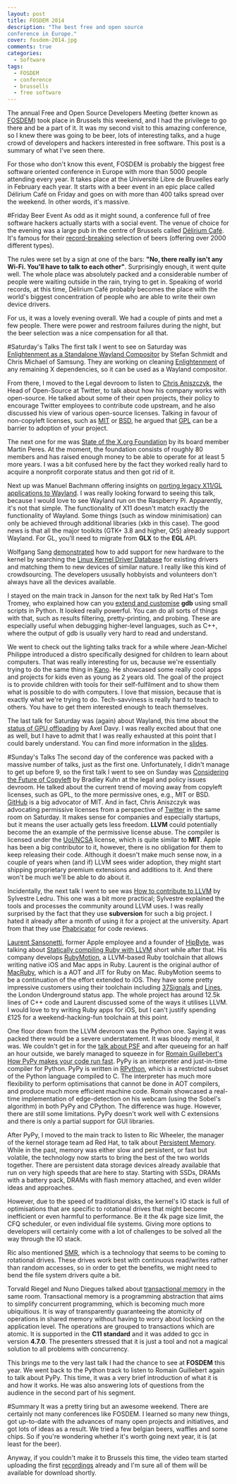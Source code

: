 ```yaml
---
layout: post
title: FOSDEM 2014
description: "The best free and open source
conference in Europe."
cover: fosdem-2014.jpg
comments: true
categories:
  - Software
tags:
  - FOSDEM
  - conference
  - brussells
  - free software
---
```

The annual Free and Open Source Developers Meeting (better known as
[FOSDEM](https://fosdem.org/2014/)) took place in Brussels this weekend, and I
had the privilege to go there and be a part of it. It was my second visit to
this amazing conference, so I knew there was going to be beer, lots of
interesting talks, and a huge crowd of developers and hackers interested in
free software. This post is a summary of what I've seen there.

For those who don't know this event, FOSDEM is probably the biggest free
software oriented conference in Europe with more than 5000 people attending
every year. It takes place at the Université Libre de Bruxelles early in
February each year. It starts with a beer event in an epic place called
Délirium Café on Friday and goes on with more than 400 talks spread over the
weekend. In other words, it's massive.

#Friday Beer Event
As odd as it might sound, a conference full of free software hackers actually
starts with a social event. The venue of choice for the evening was a large pub
in the centre of Brussels called [Délirium Café](http://deliriumcafe.be/). It's
famous for their
[record-breaking](http://www.guinnessworldrecords.com/world-records/2000/most-varieties-of-beer-commercially-available)
selection of beers (offering over 2000 different types).

The rules were set by a sign at one of the bars: **"No, there really
isn't any Wi-Fi. You'll have to talk to each other"**. Surprisingly enough, it
went quite well. The whole place was absolutely packed and a considerable
number of people were waiting outside in the rain, trying to get in. Speaking
of world records, at this time, Délirium Café probably becomes the place with
the world's biggest concentration of people who are able to write their own
device drivers.

For us, it was a lovely evening overall. We had a couple of pints and met a few
people. There were power and restroom failures during the night, but the beer
selection was a nice compensation for all that.

#Saturday's Talks
The first talk I went to see on Saturday was [Enlightenment as a Standalone
Wayland Compositor](https://fosdem.org/2014/schedule/event/enlightenment_standalone_wayland_compositor/)
by Stefan Schmidt and Chris Michael of Samsung. They are working on cleaning
[Enlightenment](http://www.enlightenment.org/) of any remaining X dependencies,
so it can be used as a Wayland compositor.

From there, I moved to the Legal devroom to listen to [Chris
Aniszczyk](https://twitter.com/cra), the Head of Open-Source at Twitter, to
talk about how his company works with open-source.  He talked about some of
their open projects, their policy to encourage Twitter employees to contribute
code upstream, and he also discussed his view of various open-source licenses.
Talking in favour of non-copyleft licenses, such as
[MIT](http://opensource.org/licenses/MIT) or
[BSD](http://en.wikipedia.org/wiki/BSD_licenses), he argued that
[GPL](http://en.wikipedia.org/wiki/GNU_General_Public_License) can be a barrier
to adoption of your project.

The next one for me was [State of the X.org
Foundation](https://fosdem.org/2014/schedule/event/xorg_foundation/) by its
board member Martin Peres. At the moment, the foundation consists of roughly 80
members and has raised enough money to be able to operate for at least 5 more
years. I was a bit confused here by the fact they worked really hard to
acquire a nonprofit corporate status and then got rid of it.

Next up was Manuel Bachmann offering insights on [porting legacy X11/GL
applications to
Wayland](https://fosdem.org/2014/schedule/event/porting_legacy_x11_to_wayland/).
I was really looking forward to seeing this talk, because I would love to see
Wayland run on the Raspberry Pi. Apparently, it's not that simple. The
functionality of X11 doesn't match exactly the functionality of Wayland. Some
things (such as window minimisation) can only be achieved through additional
libraries (xkb in this case). The good news is that all the major toolkits
(GTK+ 3.8 and higher, Qt5) already support Wayland. For GL, you'll need to
migrate from **GLX** to the **EGL** API.

Wolfgang Sang
[demonstrated](https://fosdem.org/2014/schedule/event/making_the_linux_kernel_better/)
how to add support for new hardware to the kernel by searching the [Linux
Kernel Driver Database](http://cateee.net/lkddb/web-lkddb/) for existing drivers
and matching them to new devices of similar nature. I really like this kind
of crowdsourcing. The developers ususally hobbyists and volunteers don't always
have all the devices available.

I stayed on the main track in Janson for the next talk by Red Hat's Tom Tromey,
who explained how can you [extend and
customise](https://fosdem.org/2014/schedule/event/your_application_versus_gdb/)
**gdb** using small scripts in Python. It looked really powerful. You can do
all sorts of things with that, such as results filtering, pretty-printing, and
probing. These are especially useful when debugging higher-level languages, such
as C++, where the output of gdb is usually very hard to read and understand.

We went to check out the lighting talks track for a while where Jean-Michel
Philippe introduced a distro specifically designed for children to learn about
computers. That was really interesting for us, because we're essentially trying
to do the same thing in [Kano](http://kano.me/). He showcased some really cool
apps and projects for kids even as young as 2 years old. The goal of the
project is to provide children with tools for their self-fulfilment and to show
them what is possible to do with computers. I love that mission, because that
is exactly what we're trying to do. Tech-savviness is really hard to teach to
others. You have to get them interested enough to teach themselves.

The last talk for Saturday was (again) about Wayland, this time about the
[status of GPU offloading](https://fosdem.org/2014/schedule/event/wayland_gpu/)
by Axel Davy. I was really excited about that one as well, but I have to admit
that I was really exhausted at this point that I could barely understand. You
can find more information in the
[slides](https://fosdem.org/2014/schedule/event/wayland_gpu/attachments/slides/364/export/events/attachments/wayland_gpu/slides/364/GPU_offloading.pdf).

#Sunday's Talks
The second day of the conference was packed with a massive number of talks,
just as the first one. Unfortunately, I didn't manage to get up before 9, so
the first talk I went to see on Sunday was [Considering the Future of
Copyleft](https://fosdem.org/2014/schedule/event/futurecopyleft/) by Bradley
Kuhn at the legal and policy issues devroom. He talked about the current trend
of moving away from copyleft licenses, such as GPL, to the more permissive ones,
e.g., MIT or BSD. [GitHub](http://github.com) is a big advocator of MIT. And in
fact, Chris Aniszczyk was advocating permissive licenses from a perspective of
[Twitter](http://twitter.com) in the same room on Saturday. It makes sense for
companies and especially startups, but it means the user actually gets less
freedom. **LLVM** could potentially become the an example of the permissive
license abuse. The compiler is licensed under the
[UoI/NCSA](http://opensource.org/licenses/UoI-NCSA.php) license, which is quite
similar to **MIT**. Apple has been a big contributor to it, however, there is
no obligation for them to keep releasing their code. Although it doesn't make
much sense now, in a couple of years when (and if) LLVM sees wider adoption,
they might start shipping proprietary premium extensions and additions to it.
And there won't be much we'll be able to do about it.

Incidentally, the next talk I went to see was [How to contribute to
LLVM](https://fosdem.org/2014/schedule/event/contributellvm/) by Sylvestre
Ledru. This one was a bit more practical; Sylvestre explained the tools and
processes the community around LLVM uses. I was really surprised by the fact
that they use **subversion** for such a big project. I hated it already after a
month of using it for a project at the university. Apart from that they use
[Phabricator](http://llvm.org/docs/Phabricator.html) for code reviews.

[Laurent Sansonetti](https://twitter.com/lrz), former Apple employee and a
founder of [HipByte](http://hipbyte.com), was talking about [Statically
compiling Ruby with LLVM](https://fosdem.org/2014/schedule/event/llvmruby/)
short while after that. His company develops
[RubyMotion](http://www.rubymotion.com/), a LLVM-based Ruby toolchain that
allows writing native iOS and Mac apps in Ruby. Laurent is the original author
of [MacRuby](http://macruby.org/), which is a AOT and JIT for Ruby on Mac.
RubyMotion seems to be a continuation of the effort extended to iOS. They have
some pretty impressive customers using their toolchain including
[37Signals](https://itunes.apple.com/us/app/id599139477) and
[Lines](http://getlin.es/), the London Underground status app. The whole
project has around 12.5k lines of C++ code and Laurent discussed some of the
ways it utilises LLVM. I would love to try writing Ruby apps for iOS, but I
can't justify spending £125 for a weekend-hacking-fun toolchain at this point.

One floor down from the LLVM devroom was the Python one. Saying it was packed
there would be a severe understatement. It was bloody mental, it was. We
couldn't get in for the [talk about
PSF](https://fosdem.org/2014/schedule/event/the_next_generation_psf/) and after
queueing for an half an hour outside, we barely managed to squeeze in for
[Romain Guillebert's](https://twitter.com/rguillebert) [How PyPy makes your
code run
fast](https://fosdem.org/2014/schedule/event/how_pypy_makes_your_code_run_fast/).
PyPy is an interpreter and just-in-time compiler for Python. PyPy is written in
[RPython](http://en.wikipedia.org/wiki/PyPy#RPython), which is a restricted
subset of the Python language compiled to C. The interpreter has much more
flexibility to perform optimisations that cannot be done in AOT compilers, and
produce much more efficient machine code. Romain showcased a real-time
implementation of edge-detection on his webcam (using the Sobel's algorithm) in
both PyPy and CPython. The difference was huge. However, there are still some
limitations. PyPy doesn't work well with C extensions and there is only a
partial support for GUI libraries.

After PyPy, I moved to the main track to listen to Ric Wheeler, the manager of
the kernel storage team ad Red Hat, to talk about [Persistent
Memory](https://fosdem.org/2014/schedule/event/persistent_memory/). While in
the past, memory was either slow and persistent, or fast but volatile, the
technology now starts to bring the best of the two worlds together. There are
persistent data storage devices already available that run on very high speeds
that are here to stay. Starting with SSDs, DRAMs with a battery pack, DRAMs
with flash memory attached, and even wilder ideas and approaches.

However, due to the speed of traditional disks, the kernel's
IO stack is full of optimisations that are specific to rotational drives that
might become inefficient or even harmful to performance. Be it the 4k page
size limit, the CFQ scheduler, or even individual file systems. Giving more
options to developers will certainly come with a lot of challenges to be solved
all the way through the IO stack.

Ric also mentioned
[SMR](http://www.hgst.com/science-of-storage/emerging-technologies/shingled-magnetic-recording),
which is a technology that seems to be coming to rotational drives. These
drives work best with continuous read/writes rather than random accesses, so in
order to get the benefits, we might need to bend the file system drivers quite
a bit.

Torvald Riegel and Nuno Diegues talked about [transactional
memory](https://fosdem.org/2014/schedule/event/concurrent_programming_made_simple/)
in the same room. Transactional memory is a programming abstraction that aims
to simplify concurrent programming, which is becoming much more ubiquitious. It
is way of transparently guaranteeing the atomicity of operations in shared
memory without having to worry about locking on the application level. The
operations are grouped to transactions which are atomic. It is supported in the
**C11 standard** and it was added to gcc in version **4.7.0**. The presenters
stressed that it is just a tool and not a magical solution to all problems with
concurrency.

This brings me to the very last talk I had the chance to see at **FOSDEM** this
year. We went back to the Python track to listen to Romain Guillebert again to
talk about PyPy. This time, it was a very brief introduction of what it is and
how it works. He was also answering lots of questions from the audience in the
second part of his segment.

#Summary
It was a pretty tiring but an awesome weekend. There are certainly not many
conferences like FOSDEM. I learned so many new things, got up-to-date with
the advances of many open projects and initiatives, and got lots of ideas as
a result. We tried a few belgian beers, waffles and some chips. So if you're
wondering whether it's worth going next year, it is (at least for the beer).

Anyway, if you couldn't make it to Brussels this time, the video team started
uploading the first [recordings](http://video.fosdem.org/2014/) already and I'm
sure all of them will be available for download shortly.
